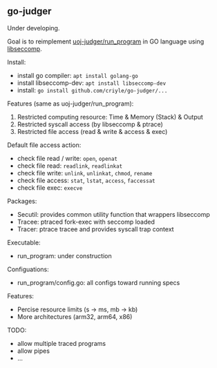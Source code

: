 ## go-judger

Under developing.

Goal is to reimplement [uoj-judger/run_program](https://github.com/vfleaking/uoj) in GO language using [libseccomp](https://github.com/seccomp/libseccomp-golang).

Install:
+ install go compiler: `apt install golang-go`
+ install libseccomp-dev: `apt install libseccomp-dev`
+ install: `go install github.com/criyle/go-judger/...`

Features (same as uoj-judger/run_program):
1. Restricted computing resource: Time & Memory (Stack) & Output
2. Restricted syscall access (by libseccomp & ptrace)
3. Restricted file access (read & write & access & exec)

Default file access action:
+ check file read / write: `open`, `openat`
+ check file read: `readlink`, `readlinkat`
+ check file write: `unlink`, `unlinkat`, `chmod`, `rename`
+ check file access: `stat`, `lstat`, `access`, `faccessat`
+ check file exec: `execve`

Packages:
+ Secutil: provides common utility function that wrappers libseccomp
+ Tracee: ptraced fork-exec with seccomp loaded
+ Tracer: ptrace tracee and provides syscall trap context

Executable:
+ run_program: under construction

Configuations:
+ run_program/config.go: all configs toward running specs

Features:
+ Percise resource limits (s -> ms, mb -> kb)
+ More architectures (arm32, arm64, x86)

TODO:

+ allow multiple traced programs
+ allow pipes
+ ...
